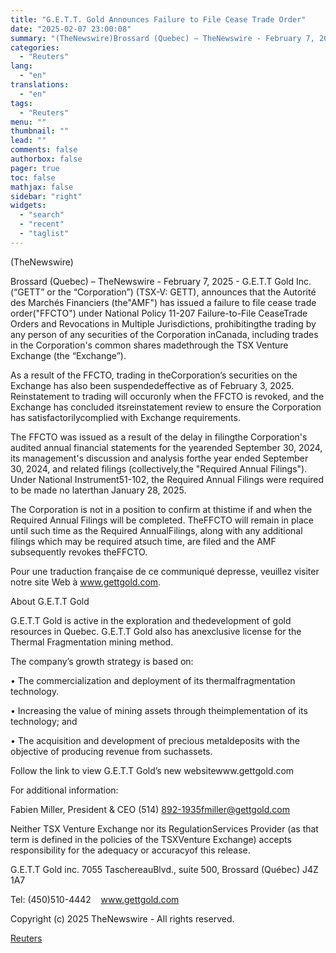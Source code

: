 ```yaml
---
title: "G.E.T.T. Gold Announces Failure to File Cease Trade Order"
date: "2025-02-07 23:00:08"
summary: "(TheNewswire)Brossard (Quebec) – TheNewswire - February 7, 2025 - G.E.T.T Gold Inc.(“GETT” or the “Corporation”) (TSX-V: GETT), announces that the Autorité des Marchés Financiers (the\"AMF\") has issued a failure to file cease trade order(\"FFCTO\") under National Policy 11-207 Failure-to-File CeaseTrade Orders and Revocations in Multiple Jurisdictions, prohibitingthe trading by any..."
categories:
  - "Reuters"
lang:
  - "en"
translations:
  - "en"
tags:
  - "Reuters"
menu: ""
thumbnail: ""
lead: ""
comments: false
authorbox: false
pager: true
toc: false
mathjax: false
sidebar: "right"
widgets:
  - "search"
  - "recent"
  - "taglist"
---
```


(TheNewswire)

Brossard (Quebec) – TheNewswire - February 7, 2025 - G.E.T.T Gold Inc.(“GETT” or the “Corporation”) (TSX-V: GETT), announces that the Autorité des Marchés Financiers (the"AMF") has issued a failure to file cease trade order("FFCTO") under National Policy 11-207 Failure-to-File CeaseTrade Orders and Revocations in Multiple Jurisdictions, prohibitingthe trading by any person of any securities of the Corporation inCanada, including trades in the Corporation's common shares madethrough the TSX Venture Exchange (the “Exchange”).

As a result of the FFCTO, trading in theCorporation’s securities on the Exchange has also been suspendedeffective as of February 3, 2025. Reinstatement to trading will occuronly when the FFCTO is revoked, and the Exchange has concluded itsreinstatement review to ensure the Corporation has satisfactorilycomplied with Exchange requirements.

The FFCTO was issued as a result of the delay in filingthe Corporation's audited annual financial statements for the yearended September 30, 2024, its management's discussion and analysis forthe year ended September 30, 2024, and related filings (collectively,the "Required Annual Filings"). Under National Instrument51-102, the Required Annual Filings were required to be made no laterthan January 28, 2025.

The Corporation is not in a position to confirm at thistime if and when the Required Annual Filings will be completed. TheFFCTO will remain in place until such time as the Required AnnualFilings, along with any additional filings which may be required atsuch time, are filed and the AMF subsequently revokes theFFCTO.

Pour une traduction française de ce communiqué depresse, veuillez visiter notre site Web à www.gettgold.com.

About G.E.T.T Gold

G.E.T.T Gold is active in the exploration and thedevelopment of gold resources in Quebec. G.E.T.T Gold also has anexclusive license for the Thermal Fragmentation mining method.

The company’s growth strategy is based on:

• The commercialization and deployment of its thermalfragmentation technology.

• Increasing the value of mining assets through theimplementation of its technology; and

• The acquisition and development of precious metaldeposits with the objective of producing revenue from suchassets.

Follow the link to view G.E.T.T Gold’s new websitewww.gettgold.com

For additional information:

Fabien Miller, President & CEO (514) 892-1935fmiller@gettgold.com

Neither TSX Venture Exchange nor its RegulationServices Provider (as that term is defined in the policies of the TSXVenture Exchange) accepts responsibility for the adequacy or accuracyof this release.

G.E.T.T Gold inc. 7055 TaschereauBlvd., suite 500, Brossard (Québec) J4Z 1A7

Tel: (450)510-4442    www.gettgold.com

Copyright (c) 2025 TheNewswire - All rights reserved.

[Reuters](https://www.tradingview.com/news/reuters.com,2025-02-07:newsml_Tnw5vDqSl:0-g-e-t-t-gold-announces-failure-to-file-cease-trade-order/)
